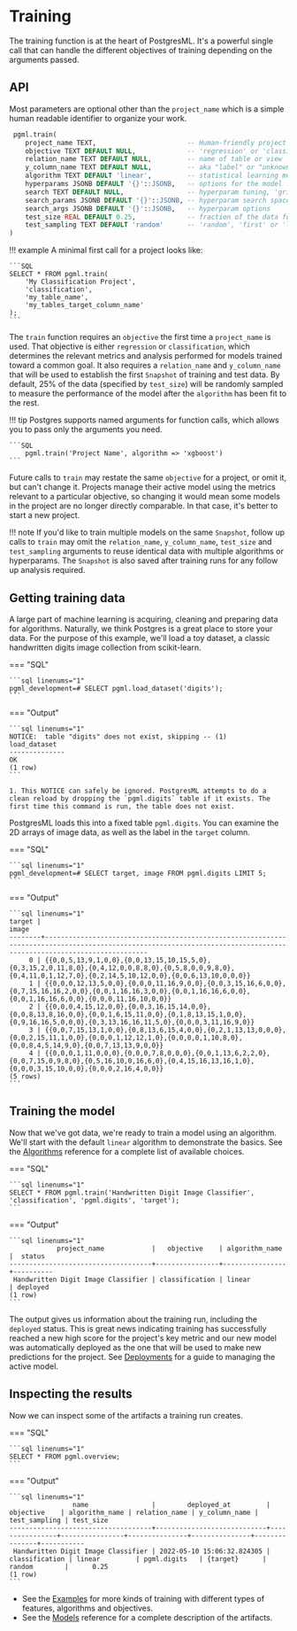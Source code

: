 # Training

The training function is at the heart of PostgresML. It's a powerful single call that can handle the different objectives of training depending on the arguments passed.

## API
Most parameters are optional other than the `project_name` which is a simple human readable identifier to organize your work. 

```sql linenums="1" title="pgml.train"
 pgml.train(
	project_name TEXT,                       -- Human-friendly project name
	objective TEXT DEFAULT NULL,             -- 'regression' or 'classification'
	relation_name TEXT DEFAULT NULL,         -- name of table or view
	y_column_name TEXT DEFAULT NULL,         -- aka "label" or "unknown" or "target"
	algorithm TEXT DEFAULT 'linear',         -- statistical learning method
	hyperparams JSONB DEFAULT '{}'::JSONB,   -- options for the model
	search TEXT DEFAULT NULL,                -- hyperparam tuning, 'grid' or 'random'
	search_params JSONB DEFAULT '{}'::JSONB, -- hyperparam search space
	search_args JSONB DEFAULT '{}'::JSONB,   -- hyperparam options
	test_size REAL DEFAULT 0.25,             -- fraction of the data for the test set
	test_sampling TEXT DEFAULT 'random'      -- 'random', 'first' or 'last'  
)
```

!!! example
    A minimal first call for a project looks like:

    ```SQL
    SELECT * FROM pgml.train(
        'My Classification Project', 
        'classification', 
        'my_table_name', 
        'my_tables_target_column_name'
    );
    ```

The `train` function requires an `objective` the first time a `project_name` is used. That objective is either `regression` or `classification`, which determines the relevant metrics and analysis performed for models trained toward a common goal. It also requires a `relation_name` and `y_column_name` that will be used to establish the first `Snapshot` of training and test data. By default, 25% of the data (specified by `test_size`) will be randomly sampled to measure the performance of the model after the `algorithm` has been fit to the rest. 

!!! tip
    Postgres supports named arguments for function calls, which allows you to pass only the arguments you need.

    ```SQL
        pgml.train('Project Name', algorithm => 'xgboost')
    ```

Future calls to `train` may restate the same `objective` for a project, or omit it, but can't change it. Projects manage their active model using the metrics relevant to a particular objective, so changing it would mean some models in the project are no longer directly comparable. In that case, it's better to start a new project.

!!! note
    If you'd like to train multiple models on the same `Snapshot`, follow up calls to `train` may omit the `relation_name`, `y_column_name`, `test_size` and `test_sampling` arguments to reuse identical data with multiple algorithms or hyperparams. The `Snapshot` is also saved after training runs for any follow up analysis required.



## Getting training data
A large part of machine learning is acquiring, cleaning and preparing data for algorithms. Naturally, we think Postgres is a great place to store your data. For the purpose of this example, we'll load a toy dataset, a classic handwritten digits image collection from scikit-learn.

=== "SQL"

    ```sql linenums="1"
    pgml_development=# SELECT pgml.load_dataset('digits');
    ```

=== "Output"

    ```sql linenums="1"
    NOTICE:  table "digits" does not exist, skipping -- (1)
    load_dataset
    --------------
    OK
    (1 row)
    ```

    1. This NOTICE can safely be ignored. PostgresML attempts to do a clean reload by dropping the `pgml.digits` table if it exists. The first time this command is run, the table does not exist.


PostgresML loads this into a fixed table `pgml.digits`. You can examine the 2D arrays of image data, as well as the label in the `target` column.

=== "SQL"

    ```sql linenums="1"
    pgml_development=# SELECT target, image FROM pgml.digits LIMIT 5;
    ```

=== "Output"

    ```sql linenums="1"
    target |                                                                                image
    --------+----------------------------------------------------------------------------------------------------------------------------------------------------------------------
         0 | {{0,0,5,13,9,1,0,0},{0,0,13,15,10,15,5,0},{0,3,15,2,0,11,8,0},{0,4,12,0,0,8,8,0},{0,5,8,0,0,9,8,0},{0,4,11,0,1,12,7,0},{0,2,14,5,10,12,0,0},{0,0,6,13,10,0,0,0}}
         1 | {{0,0,0,12,13,5,0,0},{0,0,0,11,16,9,0,0},{0,0,3,15,16,6,0,0},{0,7,15,16,16,2,0,0},{0,0,1,16,16,3,0,0},{0,0,1,16,16,6,0,0},{0,0,1,16,16,6,0,0},{0,0,0,11,16,10,0,0}}
         2 | {{0,0,0,4,15,12,0,0},{0,0,3,16,15,14,0,0},{0,0,8,13,8,16,0,0},{0,0,1,6,15,11,0,0},{0,1,8,13,15,1,0,0},{0,9,16,16,5,0,0,0},{0,3,13,16,16,11,5,0},{0,0,0,3,11,16,9,0}}
         3 | {{0,0,7,15,13,1,0,0},{0,8,13,6,15,4,0,0},{0,2,1,13,13,0,0,0},{0,0,2,15,11,1,0,0},{0,0,0,1,12,12,1,0},{0,0,0,0,1,10,8,0},{0,0,8,4,5,14,9,0},{0,0,7,13,13,9,0,0}}
         4 | {{0,0,0,1,11,0,0,0},{0,0,0,7,8,0,0,0},{0,0,1,13,6,2,2,0},{0,0,7,15,0,9,8,0},{0,5,16,10,0,16,6,0},{0,4,15,16,13,16,1,0},{0,0,0,3,15,10,0,0},{0,0,0,2,16,4,0,0}}
    (5 rows)
    ```

## Training the model
Now that we've got data, we're ready to train a model using an algorithm. We'll start with the default `linear` algorithm to demonstrate the basics. See the [Algorithms](/user_guides/training/algorithm_selection/) reference for a complete list of available choices.

=== "SQL"

    ```sql linenums="1"
    SELECT * FROM pgml.train('Handwritten Digit Image Classifier', 'classification', 'pgml.digits', 'target');
    ```

=== "Output"

    ```sql linenums="1"
                project_name            |   objective    | algorithm_name |  status
    ------------------------------------+----------------+----------------+----------
     Handwritten Digit Image Classifier | classification | linear         | deployed
    (1 row)
    ```

The output gives us information about the training run, including the `deployed` status. This is great news indicating training has successfully reached a new high score for the project's key metric and our new model was automatically deployed as the one that will be used to make new predictions for the project. See [Deployments](/user_guides/predictions/deployments/) for a guide to managing the active model.

## Inspecting the results
Now we can inspect some of the artifacts a training run creates. 

=== "SQL"

    ```sql linenums="1"
    SELECT * FROM pgml.overview;
    ```

=== "Output"

    ```sql linenums="1"
                    name                |        deployed_at         |   objective    | algorithm_name | relation_name | y_column_name | test_sampling | test_size
    ------------------------------------+----------------------------+----------------+----------------+---------------+---------------+---------------+-----------
     Handwritten Digit Image Classifier | 2022-05-10 15:06:32.824305 | classification | linear         | pgml.digits   | {target}      | random        |      0.25
    (1 row)
    ```

- See the [Examples](https://github.com/postgresml/postgresml/tree/master/pgml-extension/examples) for more kinds of training with different types of features, algorithms and objectives.
- See the [Models](/user_guides/schema/models/) reference for a complete description of the artifacts.

